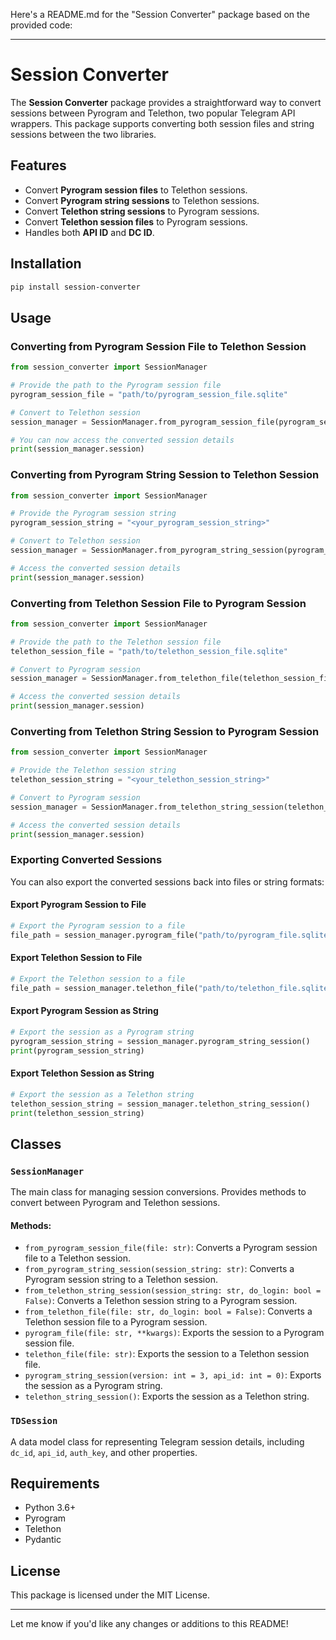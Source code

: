 Here's a README.md for the "Session Converter" package based on the provided code:

---

# Session Converter

The **Session Converter** package provides a straightforward way to convert sessions between Pyrogram and Telethon, two popular Telegram API wrappers. This package supports converting both session files and string sessions between the two libraries.

## Features

- Convert **Pyrogram session files** to Telethon sessions.
- Convert **Pyrogram string sessions** to Telethon sessions.
- Convert **Telethon string sessions** to Pyrogram sessions.
- Convert **Telethon session files** to Pyrogram sessions.
- Handles both **API ID** and **DC ID**.

## Installation

```bash
pip install session-converter
```

## Usage

### Converting from Pyrogram Session File to Telethon Session

```python
from session_converter import SessionManager

# Provide the path to the Pyrogram session file
pyrogram_session_file = "path/to/pyrogram_session_file.sqlite"

# Convert to Telethon session
session_manager = SessionManager.from_pyrogram_session_file(pyrogram_session_file)

# You can now access the converted session details
print(session_manager.session)
```

### Converting from Pyrogram String Session to Telethon Session

```python
from session_converter import SessionManager

# Provide the Pyrogram session string
pyrogram_session_string = "<your_pyrogram_session_string>"

# Convert to Telethon session
session_manager = SessionManager.from_pyrogram_string_session(pyrogram_session_string)

# Access the converted session details
print(session_manager.session)
```

### Converting from Telethon Session File to Pyrogram Session

```python
from session_converter import SessionManager

# Provide the path to the Telethon session file
telethon_session_file = "path/to/telethon_session_file.sqlite"

# Convert to Pyrogram session
session_manager = SessionManager.from_telethon_file(telethon_session_file)

# Access the converted session details
print(session_manager.session)
```

### Converting from Telethon String Session to Pyrogram Session

```python
from session_converter import SessionManager

# Provide the Telethon session string
telethon_session_string = "<your_telethon_session_string>"

# Convert to Pyrogram session
session_manager = SessionManager.from_telethon_string_session(telethon_session_string)

# Access the converted session details
print(session_manager.session)
```

### Exporting Converted Sessions

You can also export the converted sessions back into files or string formats:

#### Export Pyrogram Session to File

```python
# Export the Pyrogram session to a file
file_path = session_manager.pyrogram_file("path/to/pyrogram_file.sqlite")
```

#### Export Telethon Session to File

```python
# Export the Telethon session to a file
file_path = session_manager.telethon_file("path/to/telethon_file.sqlite")
```

#### Export Pyrogram Session as String

```python
# Export the session as a Pyrogram string
pyrogram_session_string = session_manager.pyrogram_string_session()
print(pyrogram_session_string)
```

#### Export Telethon Session as String

```python
# Export the session as a Telethon string
telethon_session_string = session_manager.telethon_string_session()
print(telethon_session_string)
```

## Classes

### `SessionManager`

The main class for managing session conversions. Provides methods to convert between Pyrogram and Telethon sessions.

#### Methods:
- `from_pyrogram_session_file(file: str)`: Converts a Pyrogram session file to a Telethon session.
- `from_pyrogram_string_session(session_string: str)`: Converts a Pyrogram session string to a Telethon session.
- `from_telethon_string_session(session_string: str, do_login: bool = False)`: Converts a Telethon session string to a Pyrogram session.
- `from_telethon_file(file: str, do_login: bool = False)`: Converts a Telethon session file to a Pyrogram session.
- `pyrogram_file(file: str, **kwargs)`: Exports the session to a Pyrogram session file.
- `telethon_file(file: str)`: Exports the session to a Telethon session file.
- `pyrogram_string_session(version: int = 3, api_id: int = 0)`: Exports the session as a Pyrogram string.
- `telethon_string_session()`: Exports the session as a Telethon string.

### `TDSession`

A data model class for representing Telegram session details, including `dc_id`, `api_id`, `auth_key`, and other properties.

## Requirements

- Python 3.6+
- Pyrogram
- Telethon
- Pydantic

## License

This package is licensed under the MIT License.

---

Let me know if you'd like any changes or additions to this README!